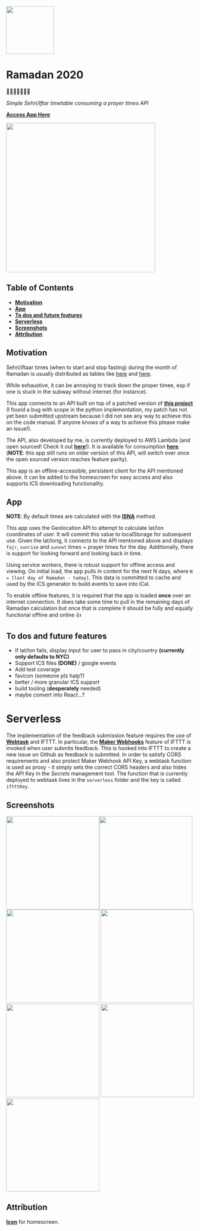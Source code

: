 <img src="https://github.com/mottaquikarim/Ramadan2018/blob/master/icon-precomposed.png?raw=true" width="128px">

# Ramadan 2020
🎉🎈🎂🍾🎊🍻💃

*Simple Sehri/Iftar timetable consuming a prayer times API*

**[Access App Here](https://ramadan.link)**

<img src="https://github.com/mottaquikarim/Ramadan2018/blob/master/screenshots/app_screenshot.png?raw=true" width="400px">

## Table of Contents
* **[Motivation](#motivation)**
* **[App](#app)**
* **[To dos and future features](#to-dos-and-future-features)**
* **[Serverless](#serverless)**
* **[Screenshots](#screenshots)**
* **[Attribution](#attribution)**

## Motivation

Sehri/iftaar times (when to start and stop fasting) during the month of Ramadan is usually distributed as tables like [here](https://www.islamicfinder.org/ramadan-calendar/) and [here](https://www.google.com/search?q=ramadan+times+2018&source=lnms&tbm=isch&sa=X&ved=0ahUKEwiI_ffwlJLbAhXSuFkKHW-qBEYQ_AUICygC&biw=1440&bih=761).

While exhaustive, it can be annoying to track down the proper timee, esp if one is stuck in the subway without internet (for instance).

This app connects to an API built on top of a patched version of **[this project](http://praytimes.org/manual)** (I found a bug with scope in the python implementation, my patch has not yet been submitted upstream because I did not see any way to achieve this on the code manual. If anyone knows of a way to achieve this please make an issue!).

The API, also developed by me, is currently deployed to AWS Lambda (and open sourced! Check it out **[here](https://github.com/mottaquikarim/PrayerApp)**!). It is available for consumption **[here](https://8ldbpgh8mh.execute-api.us-east-1.amazonaws.com/prod/location/40.7128/-74.0059?date=1525343638)**. (**NOTE**: this app still runs on older version of this API, will switch over once the open sourced version reaches feature parity).

This app is an offline-accessible, persistent client for the API mentioned above. It can be added to the homescreen for easy access and also supports ICS downloading functionality.

## App

**NOTE**: By default times are calculated with the **[ISNA](http://praytimes.org/wiki/Prayer_Times_Calculation)** method.

This app uses the Geolocation API to attempt to calculate lat/lon coordinates of user. It will commit this value to localStorage for subsequent use. Given the lat/long, it connects to the API mentioned above and displays `fajr`, `sunrise` and `sunset` times + prayer times for the day. Additionally, there is support for looking forward and looking back in time.

Using service workers, there is robust support for offline access and viewing. On initial load, the app pulls in content for the next N days, where `N = [last day of Ramadan - today]`. This data is committed to cache and used by the ICS generator to build events to save into iCal.

To enable offline features, it is required that the app is loaded **once** over an internet connection. It does take some time to pull in the remaining days of Ramadan calculation but once that is complete it should be fully and equally functional offline and online 👍

## To dos and future features

* If lat/lon fails, display input for user to pass in city/country **(currently only defaults to NYC)**
* Support ICS files **(DONE)** / google events
* Add test coverage
* favicon (someone plz halp?)
* better / more granular ICS support
* build tooling (**desperately** needed)
* maybe convert into React...?

# Serverless

The implementation of the feedback submission feature requires the use of **[Webtask](https://webtask.io)** and IFTTT. In particular, the **[Maker Webhooks](https://ifttt.com/maker_webhooks)** feature of IFTTT is invoked when user submits feedback. This is hooked into IFTTT to create a new issue on Github as feedback is submitted. In order to satisfy CORS requirements and also protect Maker Webhook API Key, a webtask function is used as proxy - it simply sets the correct CORS headers and also hides the API Key in the *Secrets* management tool. The function that is currently deployed to webtask lives in the `serverless` folder and the key is called `iftttKey`.

## Screenshots

<img src="https://github.com/mottaquikarim/Ramadan2018/blob/master/screenshots/homescreen-icon.jpg?raw=true" width="250px"><img src="https://github.com/mottaquikarim/Ramadan2018/blob/master/screenshots/app_screenshot.png?raw=true" width="250px">
<img src="https://github.com/mottaquikarim/Ramadan2018/blob/master/screenshots/add-to-calendar.jpg?raw=true" width="250px">
<img src="https://github.com/mottaquikarim/Ramadan2018/blob/master/screenshots/calendar-options.jpg?raw=true" width="250px">
<img src="https://github.com/mottaquikarim/Ramadan2018/blob/master/screenshots/download-ics.jpg?raw=true" width="250px">
<img src="https://github.com/mottaquikarim/Ramadan2018/blob/master/screenshots/ics-view.jpg?raw=true" width="250px">
<img src="https://github.com/mottaquikarim/Ramadan2018/blob/master/screenshots/calendar-view.jpg?raw=true" width="250px">


## Attribution

**[Icon](http://www.myiconfinder.com/icon/mosque-arab-arabia-islam-masjid-quran-muslim/18958#.512)** for homescreen.
